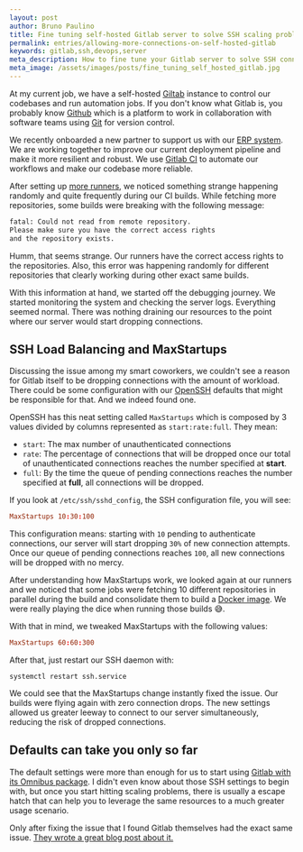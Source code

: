 ```yaml
---
layout: post
author: Bruno Paulino
title: Fine tuning self-hosted Gitlab server to solve SSH scaling problems
permalink: entries/allowing-more-connections-on-self-hosted-gitlab
keywords: gitlab,ssh,devops,server
meta_description: How to fine tune your Gitlab server to solve SSH connection issues.
meta_image: /assets/images/posts/fine_tuning_self_hosted_gitlab.jpg
---
```


At my current job, we have a self-hosted [Giltab](https://gitlab.com/) instance to control our codebases and run automation jobs. If you don't know what Gitlab is, you probably know [Github](https://github.com/) which is a platform to work in collaboration with software teams using [Git](https://git-scm.com/) for version control.

We recently onboarded a new partner to support us with our [ERP system](https://github.com/odoo/odoo). We are working together to improve our current deployment pipeline and make it more resilient and robust. We use [Gitlab CI](https://docs.gitlab.com/ee/ci/) to automate our workflows and make our codebase more reliable.

After setting up [more runners](https://docs.gitlab.com/runner/), we noticed something strange happening randomly and quite frequently during our CI builds. While fetching more repositories, some builds were breaking with the following message:

```txt
fatal: Could not read from remote repository.
Please make sure you have the correct access rights
and the repository exists.
```

Humm, that seems strange. Our runners have the correct access rights to the repositories. Also, this error was happening randomly for different repositories that clearly working during other exact same builds.

With this information at hand, we started off the debugging journey. We started monitoring the system and checking the server logs. Everything seemed normal. There was nothing draining our resources to the point where our server would start dropping connections.

## SSH Load Balancing and MaxStartups

Discussing the issue among my smart coworkers, we couldn't see a reason for Gitlab itself to be dropping connections with the amount of workload. There could be some configuration with our [OpenSSH](https://www.openssh.com/) defaults that might be responsible for that. And we indeed found one.

OpenSSH has this neat setting called `MaxStartups` which is composed by 3 values divided by columns represented as `start:rate:full`. They mean:

* `start`: The max number of unauthenticated connections
* `rate`: The percentage of connections that will be dropped once our total of unauthenticated connections reaches the number specified at __start__.
* `full`: By the time the queue of pending connections reaches the number specified at __full__, all connections will be dropped.

If you look at `/etc/ssh/sshd_config`, the SSH configuration file, you will see:

```toml
MaxStartups 10:30:100
```

This configuration means: starting with `10` pending to authenticate connections, our server will start dropping `30%` of new connection attempts. Once our queue of pending connections reaches `100`, all new connections will be dropped with no mercy.

After understanding how MaxStartups work, we looked again at our runners and we noticed that some jobs were fetching 10 different repositories in parallel during the build and consolidate them to build a [Docker image](https://en.wikipedia.org/wiki/Docker_(software)). We were really playing the dice when running those builds 😅.

With that in mind, we tweaked MaxStartups with the following values:

```toml
MaxStartups 60:60:300
```

After that, just restart our SSH daemon with:

```shell
systemctl restart ssh.service
```

We could see that the MaxStartups change instantly fixed the issue. Our builds were flying again with zero connection drops. The new settings allowed us greater leeway to connect to our server simultaneously, reducing the risk of dropped connections.

## Defaults can take you only so far

The default settings were more than enough for us to start using [Gitlab with its Omnibus package](https://docs.gitlab.com/omnibus/). I didn't even know about those SSH settings to begin with, but once you start hitting scaling problems, there is usually a escape hatch that can help you to leverage the same resources to a much greater usage scenario.

Only after fixing the issue that I found Gitlab themselves had the exact same issue. [They wrote a great blog post about it.](https://about.gitlab.com/blog/2019/08/27/tyranny-of-the-clock/)
